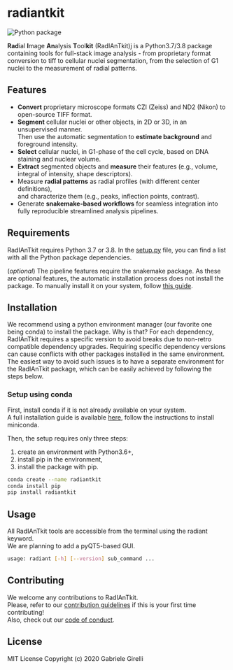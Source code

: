 # radiantkit

![Python package](https://github.com/ggirelli/radiantkit/workflows/Python%20package/badge.svg?branch=main)

**Rad**ial **I**mage **An**alysis **T**ool**kit** (RadIAnTkit)j is a Python3.7/3.8 package containing tools for full-stack image analysis - from proprietary format conversion to tiff to cellular nuclei segmentation, from the selection of G1 nuclei to the measurement of radial patterns.

## Features

* **Convert** proprietary microscope formats CZI (Zeiss) and ND2 (Nikon) to open-source TIFF format.
* **Segment** cellular nuclei or other objects, in 2D or 3D, in an unsupervised manner.  
Then use the automatic segmentation to **estimate background** and foreground intensity.
* **Select** cellular nuclei, in G1-phase of the cell cycle, based on DNA staining and nuclear volume.
* **Extract** segmented objects and **measure** their features (e.g., volume, integral of intensity, shape descriptors).
* Measure **radial patterns** as radial profiles (with different center definitions),  
and characterize them (e.g., peaks, inflection points, contrast).
* Generate **snakemake-based workflows** for seamless integration into fully reproducible streamlined analysis pipelines.

## Requirements

RadIAnTkit requires Python 3.7 or 3.8. In the [setup.py](https://github.com/ggirelli/radiantkit/blob/main/setup.py) file, you can find a list with all the Python package dependencies.

(*optional*) The pipeline features require the snakemake package. As these are optional features, the automatic installation process does not install the package. To manually install it on your system, follow [this guide](https://snakemake.readthedocs.io/en/stable/getting_started/installation.html).

## Installation

We recommend using a python environment manager (our favorite one being conda) to install the package. Why is that? For each dependency, RadIAnTkit requires a specific version to avoid breaks due to non-retro compatible dependency upgrades. Requiring specific dependency versions can cause conflicts with other packages installed in the same environment. The easiest way to avoid such issues is to have a separate environment for the RadIAnTkit package, which can be easily achieved by following the steps below.

### Setup using conda

First, install conda if it is not already available on your system.  
A full installation guide is available [here](https://docs.conda.io/projects/conda/en/latest/user-guide/install/#regular-installation), follow the instructions to install miniconda.

Then, the setup requires only three steps:

1) create an environment with Python3.6+,
2) install pip in the environment,
3) install the package with pip.

```bash
conda create --name radiantkit
conda install pip
pip install radiantkit
```

## Usage

All RadIAnTkit tools are accessible from the terminal using the radiant keyword.  
We are planning to add a pyQT5-based GUI.

```bash
usage: radiant [-h] [--version] sub_command ...
```

## Contributing

We welcome any contributions to RadIAnTkit.  
Please, refer to our [contribution guidelines](https://github.com/ggirelli/radiantkit/blob/main/CONTRIBUTING.md) if this is your first time contributing!  
Also, check out our [code of conduct](https://github.com/ggirelli/radiantkit/blob/main/CODE_OF_CONDUCT.md).

## License

MIT License
Copyright (c) 2020 Gabriele Girelli
